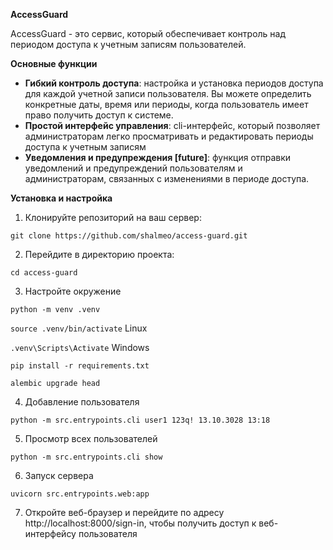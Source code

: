 **AccessGuard**

AccessGuard - это сервис, который обеспечивает контроль над периодом доступа к учетным записям пользователей.

**Основные функции**
- **Гибкий контроль доступа**: настройка и установка периодов доступа для каждой учетной записи пользователя. Вы можете определить конкретные даты, время или периоды, когда пользователь имеет право получить доступ к системе.
- **Простой интерфейс управления**: cli-интерфейс, который позволяет администраторам легко просматривать и редактировать периоды доступа к учетным записям
- **Уведомления и предупреждения [future]**: функция отправки уведомлений и предупреждений пользователям и администраторам, связанных с изменениями в периоде доступа.

**Установка и настройка**

1. Клонируйте репозиторий на ваш сервер:

`git clone https://github.com/shalmeo/access-guard.git`

2. Перейдите в директорию проекта:

`cd access-guard`

3. Настройте окружение

`python -m venv .venv`

`source .venv/bin/activate` Linux

`.venv\Scripts\Activate` Windows

`pip install -r requirements.txt`

`alembic upgrade head`

4. Добавление пользователя

`python -m src.entrypoints.cli user1 123q! 13.10.3028 13:18`

5. Просмотр всех пользователей

`python -m src.entrypoints.cli show`

6. Запуск сервера

`uvicorn src.entrypoints.web:app`

7. Откройте веб-браузер и перейдите по адресу http://localhost:8000/sign-in, чтобы получить доступ к веб-интерфейсу пользователя